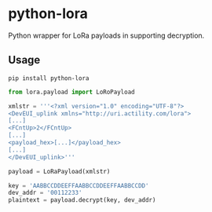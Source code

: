 # python-lora

Python wrapper for LoRa payloads in supporting decryption.

## Usage

`pip install python-lora`

```python
from lora.payload import LoRoPayload

xmlstr = '''<?xml version="1.0" encoding="UTF-8"?>
<DevEUI_uplink xmlns="http://uri.actility.com/lora">
[...]
<FCntUp>2</FCntUp>
[...]
<payload_hex>[...]</payload_hex>
[...]
</DevEUI_uplink>'''

payload = LoRaPayload(xmlstr)

key = 'AABBCCDDEEFFAABBCCDDEEFFAABBCCDD'
dev_addr = '00112233'
plaintext = payload.decrypt(key, dev_addr)
```
